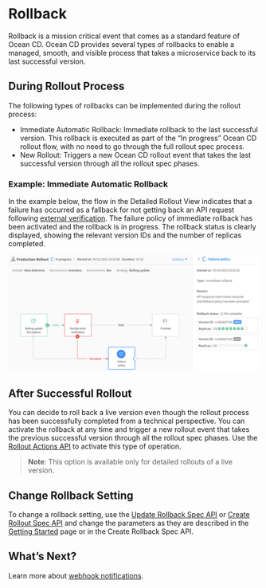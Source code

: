 <meta name="robots" content="noindex">

# Rollback

Rollback is a mission critical event that comes as a standard feature of Ocean CD. Ocean CD provides several types of rollbacks to enable a managed, smooth, and visible process that takes a microservice back to its last successful version.

## During Rollout Process

The following types of rollbacks can be implemented during the rollout process:
- Immediate Automatic Rollback: Immediate rollback to the last successful version. This rollback is executed as part of the “In progress” Ocean CD rollout flow, with no need to go through the full rollout spec process.
- New Rollout: Triggers a new Ocean CD rollout event that takes the last successful version through all the rollout spec phases.

### Example: Immediate Automatic Rollback

In the example below, the flow in the Detailed Rollout View indicates that a failure has occurred as a fallback for not getting back an API request following [external verification](ocean-cd/features/external-verifications). The failure policy of immediate rollback has been activated and the rollback is in progress. The rollback status is clearly displayed, showing the relevant version IDs and the number of replicas completed.

<img src="/ocean-cd/_media/features-rollback-01.png" />

## After Successful Rollout

You can decide to roll back a live version even though the rollout process has been successfully completed from a technical perspective. You can activate the rollback at any time and trigger a new rollout event that takes the previous successful version through all the rollout spec phases. Use the [Rollout Actions API](https://docs.spot.io/api/#operation/OceanCDRolloutActions) to activate this type of operation.

> **Note**: This option is available only for detailed rollouts of a live version.

## Change Rollback Setting

To change a rollback setting, use the [Update Rollback Spec API](https://docs.spot.io/api/#operation/OceanCDRolloutSpecUpdate) or [Create Rollout Spec API](https://docs.spot.io/api/#operation/OceanCDRolloutSpecCreate) and change the parameters as they are described in the [Getting Started](ocean-cd/getting-started/) page or in the Create Rollback Spec API.

## What’s Next?

Learn more about [webhook notifications](ocean-cd/features/webhook-notifications).
